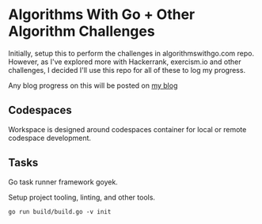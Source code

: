 # Algorithms With Go + Other Algorithm Challenges

Initially, setup this to perform the challenges in algorithmswithgo.com repo.
However, as I've explored more with Hackerrank, exercism.io and other challenges, I decided I'll use this repo for all of these to log my progress.

Any blog progress on this will be posted on [my blog](sheldonhull.com/microblog)

## Codespaces

Workspace is designed around codespaces container for local or remote codespace development.

## Tasks

Go task runner framework goyek.

Setup project tooling, linting, and other tools.

```shell
go run build/build.go -v init
```

